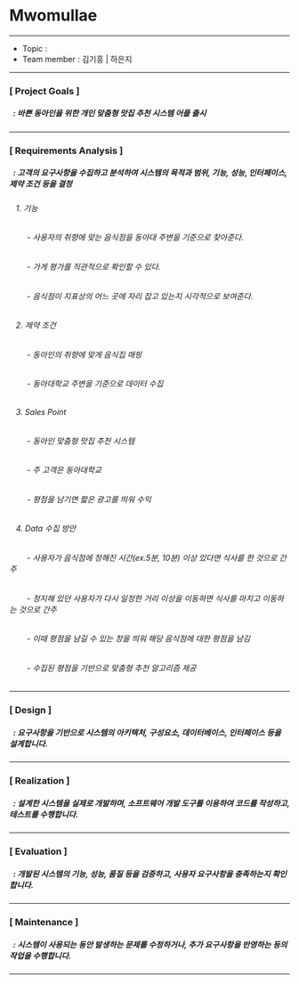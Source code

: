 # Mwomullae <br>
---
* Topic : 
* Team member : 김기흥 | 하은지
---
### [ Project Goals ]
##### &nbsp; : 바쁜 동아인을 위한 개인 맞춤형 맛집 추천 시스템 어플 출시
---

### [ Requirements Analysis ]
##### &nbsp; : 고객의 요구사항을 수집하고 분석하여 시스템의 목적과 범위, 기능, 성능, 인터페이스, 제약 조건 등을 결정
###### &nbsp;&nbsp; 1. 기능
###### &nbsp;&nbsp;&nbsp;&nbsp;&nbsp;&nbsp;&nbsp;&nbsp;- 사용자의 취향에 맞는 음식점을 동아대 주변을 기준으로 찾아준다.
###### &nbsp;&nbsp;&nbsp;&nbsp;&nbsp;&nbsp;&nbsp;&nbsp;- 가게 평가를 직관적으로 확인할 수 있다.
###### &nbsp;&nbsp;&nbsp;&nbsp;&nbsp;&nbsp;&nbsp;&nbsp;- 음식점이 지표상의 어느 곳에 자리 잡고 있는지 시각적으로 보여준다.
###### &nbsp;&nbsp; 2. 제약 조건
###### &nbsp;&nbsp;&nbsp;&nbsp;&nbsp;&nbsp;&nbsp;&nbsp;- 동아인의 취향에 맞게 음식집 매핑
###### &nbsp;&nbsp;&nbsp;&nbsp;&nbsp;&nbsp;&nbsp;&nbsp;- 동아대학교 주변을 기준으로 데이터 수집
###### &nbsp;&nbsp; 3. Sales Point
###### &nbsp;&nbsp;&nbsp;&nbsp;&nbsp;&nbsp;&nbsp;&nbsp;- 동아인 맞춤형 맛집 추천 시스템
###### &nbsp;&nbsp;&nbsp;&nbsp;&nbsp;&nbsp;&nbsp;&nbsp;- 주 고객은 동아대학교
###### &nbsp;&nbsp;&nbsp;&nbsp;&nbsp;&nbsp;&nbsp;&nbsp;- 평점을 남기면 짧은 광고를 띄워 수익
###### &nbsp;&nbsp; 4. Data 수집 방안
###### &nbsp;&nbsp;&nbsp;&nbsp;&nbsp;&nbsp;&nbsp;&nbsp;- 사용자가 음식점에 정해진 시간(ex.5분, 10분) 이상 있다면 식사를 한 것으로 간주
###### &nbsp;&nbsp;&nbsp;&nbsp;&nbsp;&nbsp;&nbsp;&nbsp;- 정지해 있던 사용자가 다시 일정한 거리 이상을 이동하면 식사를 마치고 이동하는 것으로 간주
###### &nbsp;&nbsp;&nbsp;&nbsp;&nbsp;&nbsp;&nbsp;&nbsp;- 이때 평점을 남길 수 있는 창을 띄워 해당 음식점에 대한 평점을 남김
###### &nbsp;&nbsp;&nbsp;&nbsp;&nbsp;&nbsp;&nbsp;&nbsp;- 수집된 평점을 기반으로 맞춤형 추천 알고리즘 제공
---

### [ Design ]
##### &nbsp; : 요구사항을 기반으로 시스템의 아키텍처, 구성요소, 데이터베이스, 인터페이스 등을 설계합니다.
---

### [ Realization ] 
##### &nbsp; : 설계한 시스템을 실제로 개발하며, 소프트웨어 개발 도구를 이용하여 코드를 작성하고, 테스트를 수행합니다.
---

### [ Evaluation ]
##### &nbsp; : 개발된 시스템의 기능, 성능, 품질 등을 검증하고, 사용자 요구사항을 충족하는지 확인합니다.
---

### [ Maintenance ]
##### &nbsp; : 시스템이 사용되는 동안 발생하는 문제를 수정하거나, 추가 요구사항을 반영하는 등의 작업을 수행합니다.
---


